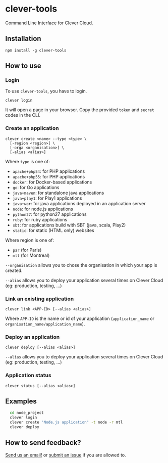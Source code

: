 clever-tools
============

Command Line Interface for Clever Cloud.

## Installation

```
npm install -g clever-tools
```

## How to use

### Login

To use `clever-tools`, you have to login.

```
clever login
```

It will open a page in your browser. Copy the provided `token` and `secret`
codes in the CLI.

### Create an application

```
clever create <name> --type <type> \
  [-region <region>] \
  [-orga <organisation>] \
  [-alias <alias>]
```

Where `type` is one of:

 - `apache+php54`: for PHP applications
 - `apache+php55`: for PHP applications
 - `docker`: for Docker-based applications
 - `go`: for Go applications
 - `java+maven`: for standalone java applications
 - `java+play1`: for Play1 applications
 - `java+war`: for java applications deployed in an application server
 - `node`: for node.js applications
 - `python27`: for python27 applications
 - `ruby`: for ruby applications
 - `sbt`: for applications build with SBT (java, scala, Play2)
 - `static`: for static (HTML only) websites

Where region is one of:

 - `par` (for Paris)
 - `mtl` (for Montreal)

`--organisation` allows you to chose the organisation in which your app is
created.

`--alias` allows you to deploy your application several times on Clever Cloud
(eg: production, testing, …)

### Link an existing application

```
clever link <APP-ID> [--alias <alias>]
```

Where `APP-ID` is the name or id of your application (`application_name` or
`organisation_name/application_name`).

### Deploy an application

```
clever deploy [--alias <alias>]
```

`--alias` allows you to deploy your application several times on Clever Cloud
(eg: production, testing, …)

### Application status

```
clever status [--alias <alias>]
```


## Examples

```sh
  cd node_project
  clever login
  clever create "Node.js application" -t node -r mtl
  clever deploy
```

## How to send feedback?

[Send us an email!](mailto:support@clever-cloud.com) or [submit an issue](https://gitlab.clever-cloud.com/clever-cloud/clever-tools/issues) if you are allowed to.
